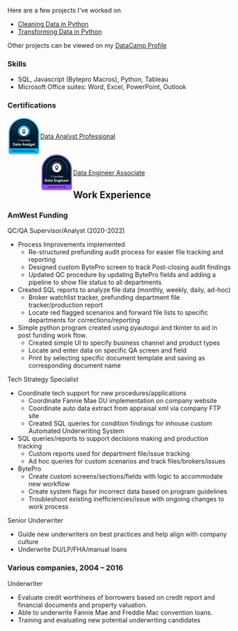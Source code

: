 Here are a few projects I've worked on
- [Cleaning Data in Python](https://www.datacamp.com/datalab/w/416aeaf2-1333-4713-9b86-fa310cd5fc76/edit)
- [Transforming Data in Python](https://www.datacamp.com/datalab/w/5f1f105f-5498-447c-8a0c-f0a036e36ac0/edit)

Other projects can be viewed on my [DataCamp Profile](https://www.datacamp.com/portfolio/jmp5581)

### Skills 
- SQL, Javascript (Bytepro Macros), Python, Tableau 
- Microsoft Office suites: Word, Excel, PowerPoint, Outlook 


### Certifications
<img align="left" src="image/data_analyst_professional_badge.png" alt="b1">

<br/><br/>
[Data Analyst Professional](https://www.datacamp.com/certificate/DA0021347299859)
<br/><br/>

<img align="left" src="image/data_engineer_associate_badge.png" alt="b2">

<br/><br/>
[Data Engineer Associate](https://www.datacamp.com/certificate/DEA0014782084487)


## Work Experience
### AmWest Funding
QC/QA Supervisor/Analyst (2020-2022)
* Process Improvements implemented
  - Re-structured prefunding audit process for easier file tracking and reporting
  - Designed custom BytePro screen to track Post-closing audit findings
  - Updated QC procedure by updating BytePro fields and adding a pipeline to show file status to all departments 
* Created SQL reports to analyze file data (monthly, weekly, daily, ad-hoc) 
  - Broker watchlist tracker, prefunding department file tracker/production report
  - Locate red flagged scenarios and forward file lists to specific departments for corrections/reporting 
* Simple python program created using pyautogui and tkinter to aid in post funding work flow.
  - Created simple UI to specify business channel and product types
  - Locate and enter data on specific QA screen and field
  - Print by selecting specific document template and saving as corresponding document name 

Tech Strategy Specialist 
* Coordinate tech support for new procedures/applications 
  - Coordinate Fannie Mae DU implementation on company website 
  - Coordinate auto data extract from appraisal xml via company FTP site 
  - Created SQL queries for condition findings for inhouse custom Automated Underwriting System 
* SQL queries/reports to support decisions making and production tracking 
  - Custom reports used for department file/issue tracking 
  - Ad hoc queries for custom scenarios and track files/brokers/issues 
* BytePro 
  - Create custom screens/sections/fields with logic to accommodate new workflow 
  - Create system flags for incorrect data based on program guidelines 
  - Troubleshoot existing inefficiencies/issue with ongoing changes to work process

Senior Underwriter 
* Guide new underwriters on best practices and help align with company culture
* Underwrite DU/LP/FHA/manual loans 

### Various companies, 2004 – 2016 
Underwriter 
* Evaluate credit worthiness of borrowers based on credit report and financial documents and property valuation. 
* Able to underwrite Fannie Mae and Freddie Mac convention loans. 
* Training and evaluating new potential underwriting candidates 
